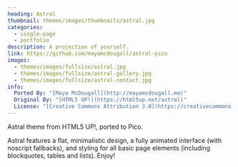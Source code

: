 ```yaml
---
heading: Astral
thumbnail: themes/images/thumbnails/astral.jpg
categories:
  - single-page
  - portfolio
description: A projection of yourself.
link: https://github.com/mayamcdougall/astral-pico
images:
  - themes/images/fullsize/astral.jpg
  - themes/images/fullsize/astral-gallery.jpg
  - themes/images/fullsize/astral-contact.jpg
info:
  Ported By: "[Maya McDougall](http://mayamcdougall.me)"
  Original By: "[HTML5 UP!](https://html5up.net/astral)"
  License: "[Creative Commons Attribution 3.0](https://creativecommons.org/licenses/by/3.0/)"
---
```


Astral theme from HTML5 UP!, ported to Pico.

Astral features a flat, minimalistic design, a fully animated interface (with noscript fallbacks), and styling for all basic page elements (including blockquotes, tables and lists). Enjoy!
